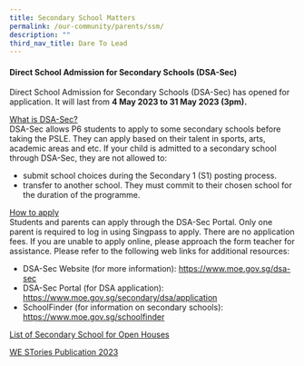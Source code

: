 ```yaml
---
title: Secondary School Matters
permalink: /our-community/parents/ssm/
description: ""
third_nav_title: Dare To Lead
---
```

#### Direct School Admission for Secondary Schools (DSA-Sec)

Direct School Admission for Secondary Schools (DSA-Sec) has opened for application. It will last from **4 May 2023 to 31 May 2023 (3pm).**

<u>What is DSA-Sec?</u><br>
DSA-Sec allows P6 students to apply to some secondary schools before taking the PSLE. They can apply based on their talent in sports, arts, academic areas and etc. If your child is admitted to a secondary school through DSA-Sec, they are not allowed to:

* submit school choices during the Secondary 1 (S1) posting process.
* transfer to another school. They must commit to their chosen school for the duration of the programme.


<u>How to apply</u><br>
Students and parents can apply through the DSA-Sec Portal. Only one parent is required to log in using Singpass to apply. There are no application fees. If you are unable to apply online, please approach the form teacher for assistance.
Please refer to the following web links for additional resources:
*	DSA-Sec Website (for more information): https://www.moe.gov.sg/dsa-sec 
*	DSA-Sec Portal (for DSA application): https://www.moe.gov.sg/secondary/dsa/application  
*	SchoolFinder (for information on secondary schools):  https://www.moe.gov.sg/schoolfinder

[List of Secondary School for Open Houses](/files/list%20of%20secondary%20school%20open%20houses.pdf)

[WE STories Publication 2023](https://go.gov.sg/westories-official)